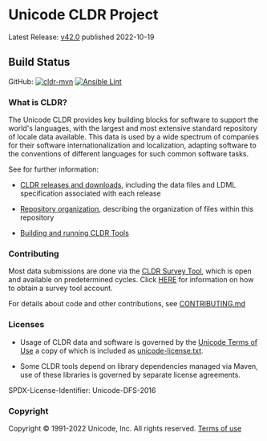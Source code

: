 # Unicode CLDR Project

Latest Release: [v42.0](https://cldr.unicode.org/index/downloads/cldr-42) published 2022-10-19

## Build Status

GitHub:
[![cldr-mvn](https://github.com/unicode-org/cldr/workflows/cldr-mvn/badge.svg)](https://github.com/unicode-org/cldr/actions?query=branch%3Amain+workflow%3A%22cldr-mvn%22)
[![Ansible Lint](https://github.com/unicode-org/cldr/workflows/Ansible%20Lint/badge.svg)](https://github.com/unicode-org/cldr/actions?query=branch%3Amain+workflow%3A%22Ansible+Lint%22)

### What is CLDR?
The Unicode CLDR provides key building blocks for software to support the world's languages, with the largest and most extensive standard repository of locale data available. This data is used by a wide spectrum of companies for their software internationalization and localization, adapting software to the conventions of different languages for such common software tasks.

See for further information:

- [CLDR releases and downloads](https://cldr.unicode.org/index/downloads "CLDR Download Page"),
including the data files and LDML specification associated with each release

- [Repository organization](https://cldr.unicode.org/index/downloads#Repository_Organization "CLDR Download Page, Repository Organization"),
describing the organization of files within this repository

- [Building and running CLDR Tools](https://cldr.unicode.org/development/cldr-tools "CLDR Tools Page")

### Contributing

Most data submissions are done via the [CLDR Survey Tool](https://st.unicode.org/cldr-apps/), which is open and available on predetermined cycles.
Click [HERE](https://www.unicode.org/cldr/survey_tool.html) for information on how to obtain a survey tool account.

For details about code and other contributions, see [CONTRIBUTING.md](./CONTRIBUTING.md)

### Licenses

- Usage of CLDR data and software is governed by the [Unicode Terms of Use](https://www.unicode.org/copyright.html)
a copy of which is included as [unicode-license.txt](./unicode-license.txt).

- Some CLDR tools depend on library dependencies managed via Maven,
  use of these libraries is governed by separate license agreements.

SPDX-License-Identifier: Unicode-DFS-2016

### Copyright

Copyright &copy; 1991-2022 Unicode, Inc.
All rights reserved.
[Terms of use](https://www.unicode.org/copyright.html)
